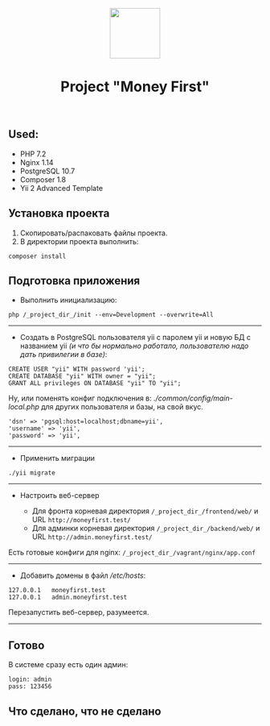 <p align="center">
    <a href="https://github.com/achaplygin/Money-First" target="_blank">
        <img src="https://i.imgur.com/xjhLmBT.png" height="100px">
    </a>
    <h1 align="center">Project "Money First"</h1>
    <br>
</p>

Used:
-----

- PHP 7.2
- Nginx 1.14
- PostgreSQL 10.7
- Composer 1.8 
- Yii 2 Advanced Template


Установка проекта
---
1. Скопировать/распаковать файлы проекта. 
2. В директории проекта выполнить:
```
composer install
```
Подготовка приложения
---
- Выполнить инициализацию:
```
php /_project_dir_/init --env=Development --overwrite=All
```
***
- Создать в PostgreSQL пользователя yii с паролем yii и новую БД с названием yii
_(и что бы нормально работало, пользователю надо дать привилегии в базе)_:
```
CREATE USER "yii" WITH password 'yii';
CREATE DATABASE "yii" WITH owner = "yii";
GRANT ALL privileges ON DATABASE "yii" TO "yii";
```

Ну, или поменять конфиг подключения в: _./common/config/main-local.php_ для других пользователя и базы, на свой вкус.
```
'dsn' => 'pgsql:host=localhost;dbname=yii',
'username' => 'yii',
'password' => 'yii',
```

***
- Применить миграции
```
./yii migrate
```
***
- Настроить веб-сервер

  - Для фронта корневая директория ```/_project_dir_/frontend/web/``` и URL ```http://moneyfirst.test/```
  - Для админки корневая директория ```/_project_dir_/backend/web/``` и URL ```http://admin.moneyfirst.test/```

Есть готовые конфиги для nginx: ```/_project_dir_/vagrant/nginx/app.conf```
***
- Добавить домены в файл _/etc/hosts_:
```
127.0.0.1   moneyfirst.test
127.0.0.1   admin.moneyfirst.test
```
Перезапустить веб-сервер, разумеется.
***
Готово
---
В системе сразу есть один админ:

    login: admin
    pass: 123456 


Что сделано, что не сделано
---------------------------


